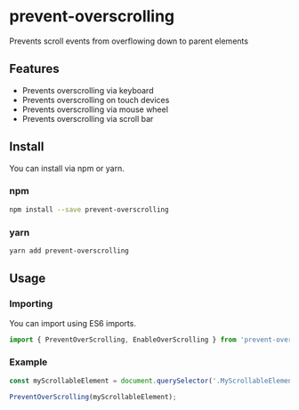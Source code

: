 # prevent-overscrolling
Prevents scroll events from overflowing down to parent elements

## Features

* Prevents overscrolling via keyboard
* Prevents overscrolling on touch devices
* Prevents overscrolling via mouse wheel
* Prevents overscrolling via scroll bar

## Install
You can install via npm or yarn.

### npm
```bash
npm install --save prevent-overscrolling
```

### yarn
```bash
yarn add prevent-overscrolling
```

## Usage

### Importing
You can import using ES6 imports.
```javascript
import { PreventOverScrolling, EnableOverScrolling } from 'prevent-overscrolling';
```
### Example
```javascript
const myScrollableElement = document.querySelector('.MyScrollableElement');

PreventOverScrolling(myScrollableElement);
```
